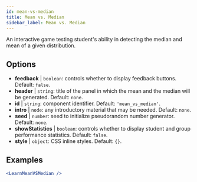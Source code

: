 ```yaml
---
id: mean-vs-median
title: Mean vs. Median
sidebar_label: Mean vs. Median
---
```


An interactive game testing student's ability in detecting the median and mean of a given distribution.

## Options

* __feedback__ | `boolean`: controls whether to display feedback buttons. Default: `false`.
* __header__ | `string`: title of the panel in which the mean and the median will be generated. Default: `none`.
* __id__ | `string`: component identifier. Default: `'mean_vs_median'`.
* __intro__ | `node`: any introductory material that may be needed. Default: `none`.
* __seed__ | `number`: seed to initialize pseudorandom number generator. Default: `none`.
* __showStatistics__ | `boolean`: controls whether to display student and group performance statistics. Default: `false`.
* __style__ | `object`: CSS inline styles. Default: `{}`.


## Examples

```jsx live
<LearnMeanVSMedian />
```

